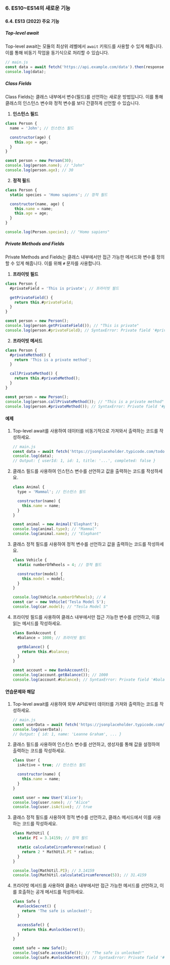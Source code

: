 ### 6. ES10~ES14의 새로운 기능

#### 6.4. ES13 (2022) 주요 기능

##### Top-level await

Top-level await는 모듈의 최상위 레벨에서 `await` 키워드를 사용할 수 있게 해줍니다. 이를 통해 비동기 작업을 동기식으로 처리할 수 있습니다.

```javascript
// main.js
const data = await fetch('https://api.example.com/data').then(response => response.json());
console.log(data);
```

##### Class Fields

Class Fields는 클래스 내부에서 변수(필드)를 선언하는 새로운 방법입니다. 이를 통해 클래스의 인스턴스 변수와 정적 변수를 보다 간결하게 선언할 수 있습니다.

1. **인스턴스 필드**

```javascript
class Person {
  name = 'John'; // 인스턴스 필드

  constructor(age) {
    this.age = age;
  }
}

const person = new Person(30);
console.log(person.name); // "John"
console.log(person.age); // 30
```

2. **정적 필드**

```javascript
class Person {
  static species = 'Homo sapiens'; // 정적 필드

  constructor(name, age) {
    this.name = name;
    this.age = age;
  }
}

console.log(Person.species); // "Homo sapiens"
```

##### Private Methods and Fields

Private Methods and Fields는 클래스 내부에서만 접근 가능한 메서드와 변수를 정의할 수 있게 해줍니다. 이를 위해 `#` 문자를 사용합니다.

1. **프라이빗 필드**

```javascript
class Person {
  #privateField = 'This is private'; // 프라이빗 필드

  getPrivateField() {
    return this.#privateField;
  }
}

const person = new Person();
console.log(person.getPrivateField()); // "This is private"
console.log(person.#privateField); // SyntaxError: Private field '#privateField' must be declared in an enclosing class
```

2. **프라이빗 메서드**

```javascript
class Person {
  #privateMethod() {
    return 'This is a private method';
  }

  callPrivateMethod() {
    return this.#privateMethod();
  }
}

const person = new Person();
console.log(person.callPrivateMethod()); // "This is a private method"
console.log(person.#privateMethod()); // SyntaxError: Private field '#privateMethod' must be declared in an enclosing class
```

#### 예제

1. Top-level await를 사용하여 데이터를 비동기적으로 가져와서 출력하는 코드를 작성하세요.
   ```javascript
   // main.js
   const data = await fetch('https://jsonplaceholder.typicode.com/todos/1').then(response => response.json());
   console.log(data);
   // Output: { userId: 1, id: 1, title: '...', completed: false }
   ```

2. 클래스 필드를 사용하여 인스턴스 변수를 선언하고 값을 출력하는 코드를 작성하세요.
   ```javascript
   class Animal {
     type = 'Mammal'; // 인스턴스 필드

     constructor(name) {
       this.name = name;
     }
   }

   const animal = new Animal('Elephant');
   console.log(animal.type); // "Mammal"
   console.log(animal.name); // "Elephant"
   ```

3. 클래스 정적 필드를 사용하여 정적 변수를 선언하고 값을 출력하는 코드를 작성하세요.
   ```javascript
   class Vehicle {
     static numberOfWheels = 4; // 정적 필드

     constructor(model) {
       this.model = model;
     }
   }

   console.log(Vehicle.numberOfWheels); // 4
   const car = new Vehicle('Tesla Model S');
   console.log(car.model); // "Tesla Model S"
   ```

4. 프라이빗 필드를 사용하여 클래스 내부에서만 접근 가능한 변수를 선언하고, 이를 읽는 메서드를 작성하세요.
   ```javascript
   class BankAccount {
     #balance = 1000; // 프라이빗 필드

     getBalance() {
       return this.#balance;
     }
   }

   const account = new BankAccount();
   console.log(account.getBalance()); // 1000
   console.log(account.#balance); // SyntaxError: Private field '#balance' must be declared in an enclosing class
   ```

#### 연습문제와 해답

1. Top-level await를 사용하여 외부 API로부터 데이터를 가져와 출력하는 코드를 작성하세요.
   ```javascript
   // main.js
   const userData = await fetch('https://jsonplaceholder.typicode.com/users/1').then(response => response.json());
   console.log(userData);
   // Output: { id: 1, name: 'Leanne Graham', ... }
   ```

2. 클래스 필드를 사용하여 인스턴스 변수를 선언하고, 생성자를 통해 값을 설정하여 출력하는 코드를 작성하세요.
   ```javascript
   class User {
     isActive = true; // 인스턴스 필드

     constructor(name) {
       this.name = name;
     }
   }

   const user = new User('Alice');
   console.log(user.name); // "Alice"
   console.log(user.isActive); // true
   ```

3. 클래스 정적 필드를 사용하여 정적 변수를 선언하고, 클래스 메서드에서 이를 사용하는 코드를 작성하세요.
   ```javascript
   class MathUtil {
     static PI = 3.14159; // 정적 필드

     static calculateCircumference(radius) {
       return 2 * MathUtil.PI * radius;
     }
   }

   console.log(MathUtil.PI); // 3.14159
   console.log(MathUtil.calculateCircumference(5)); // 31.4159
   ```

4. 프라이빗 메서드를 사용하여 클래스 내부에서만 접근 가능한 메서드를 선언하고, 이를 호출하는 공개 메서드를 작성하세요.
   ```javascript
   class Safe {
     #unlockSecret() {
       return 'The safe is unlocked!';
     }

     accessSafe() {
       return this.#unlockSecret();
     }
   }

   const safe = new Safe();
   console.log(safe.accessSafe()); // "The safe is unlocked!"
   console.log(safe.#unlockSecret()); // SyntaxError: Private field '#unlockSecret' must be declared in an enclosing class
   ```
